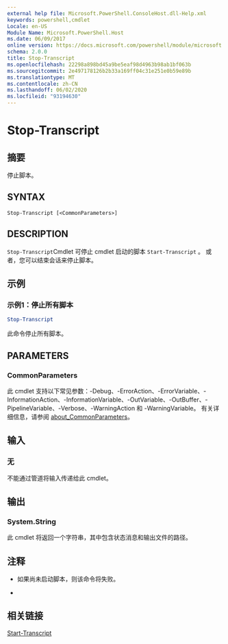 ```yaml
---
external help file: Microsoft.PowerShell.ConsoleHost.dll-Help.xml
keywords: powershell,cmdlet
Locale: en-US
Module Name: Microsoft.PowerShell.Host
ms.date: 06/09/2017
online version: https://docs.microsoft.com/powershell/module/microsoft.powershell.host/stop-transcript?view=powershell-5.1&WT.mc_id=ps-gethelp
schema: 2.0.0
title: Stop-Transcript
ms.openlocfilehash: 22298a898bd45a9be5eaf98d4963b98ab1bf063b
ms.sourcegitcommit: 2e497178126b2b33a169ff04c31e251e0b59e89b
ms.translationtype: MT
ms.contentlocale: zh-CN
ms.lasthandoff: 06/02/2020
ms.locfileid: "93194630"
---
```

# Stop-Transcript

## 摘要
停止脚本。

## SYNTAX

```
Stop-Transcript [<CommonParameters>]
```

## DESCRIPTION
`Stop-Transcript`Cmdlet 可停止 cmdlet 启动的脚本 `Start-Transcript` 。
或者，您可以结束会话来停止脚本。

## 示例

### 示例1：停止所有脚本

```powershell
Stop-Transcript
```

此命令停止所有脚本。

## PARAMETERS

### CommonParameters
此 cmdlet 支持以下常见参数：-Debug、-ErrorAction、-ErrorVariable、-InformationAction、-InformationVariable、-OutVariable、-OutBuffer、-PipelineVariable、-Verbose、-WarningAction 和 -WarningVariable。 有关详细信息，请参阅 [about_CommonParameters](https://go.microsoft.com/fwlink/?LinkID=113216)。

## 输入

### 无
不能通过管道将输入传递给此 cmdlet。

## 输出

### System.String
此 cmdlet 将返回一个字符串，其中包含状态消息和输出文件的路径。

## 注释

* 如果尚未启动脚本，则该命令将失败。

*

## 相关链接

[Start-Transcript](Start-Transcript.md)
